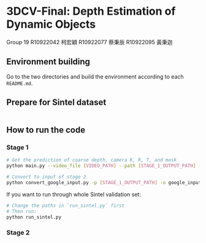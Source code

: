 # 3DCV-Final: Depth Estimation of Dynamic Objects
Group 19
R10922042 柯宏穎 R10922077 蔡秉辰 R10922095 黃秉迦

## Environment building
Go to the two directories and build the environment according to each `README.md`. 

## Prepare for Sintel dataset
```bash

```

## How to run the code
### Stage 1
```bash 
# Get the prediction of coarse depth, camera K, R, T, and mask
python main.py --video_file [VIDEO_PATH] --path [STAGE_1_OUTPUT_PATH] --save_intermediate_depth_streams_freq 1 --num_epochs 0 --post_filter --opt.adaptive_deformation_cost 10 --frame_range 0-100 --save_depth_visualization

# Convert to input of stage 2
python convert_google_input.py -p [STAGE_1_OUTPUT_PATH] -o google_input
```

If you want to run through whole Sintel validation set:
```bash
# Change the paths in `run_sintel.py` first
# Then run:
python run_sintel.py
```

### Stage 2
```bash

```
